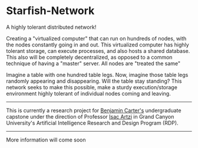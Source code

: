 # Starfish-Network

A highly tolerant distributed network!

Creating a "virtualized computer" that can run on hundreds of nodes, with the nodes constantly going in and out. This virtualized computer has highly tolerant storage, can execute processes, and also hosts a shared database. This also will be completely decentralized, as opposed to a common technique of having a "master" server. All nodes are "treated the same"

Imagine a table with one hundred table legs. Now, imagine those table legs randomly appearing and disappearing. Will the table stay standing? This network seeks to make this possible, make a sturdy execution/storage environment highly tolerant of individual nodes coming and leaving.

---

This is currently a research project for [Benjamin Carter's](https://codingcando.com/) undergraduate capstone under the direction of Professor [Isac Artzi](https://www.gcu.edu/faculty-list) in Grand Canyon University's Artificial Intelligence Research and Design Program (RDP).

---

More information will come soon 
